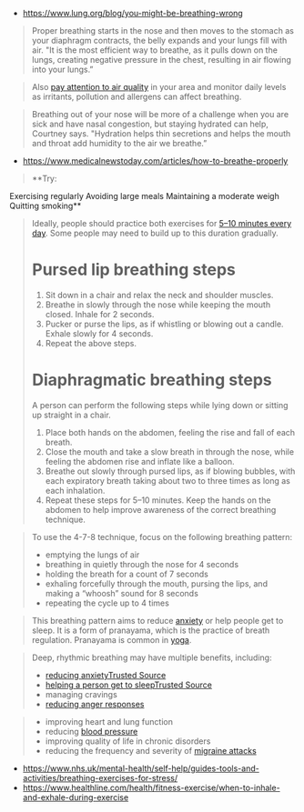 - https://www.lung.org/blog/you-might-be-breathing-wrong

> Proper breathing starts in the nose and then moves to the stomach as your diaphragm contracts, the belly expands and your lungs fill with air. "It is the most efficient way to breathe, as it pulls down on the lungs, creating negative pressure in the chest, resulting in air flowing into your lungs.”
> 

> Also [pay attention to air quality](https://www.lung.org/our-initiatives/healthy-air/sota/) in your area and monitor daily levels as irritants, pollution and allergens can affect breathing.
> 

> Breathing out of your nose will be more of a challenge when you are sick and have nasal congestion, but staying hydrated can help, Courtney says. "Hydration helps thin secretions and helps the mouth and throat add humidity to the air we breathe.”
> 
- https://www.medicalnewstoday.com/articles/how-to-breathe-properly

> **Try:

Exercising regularly
Avoiding large meals
Maintaining a moderate weigh
Quitting smoking**
> 

> Ideally, people should practice both exercises for [5–10 minutes every day](https://www.lung.org/lung-health-diseases/wellness/breathing-exercises). Some people may need to build up to this duration gradually.
> 
> 
> # **Pursed lip breathing steps**
> 
> 1. Sit down in a chair and relax the neck and shoulder muscles.
> 2. Breathe in slowly through the nose while keeping the mouth closed. Inhale for 2 seconds.
> 3. Pucker or purse the lips, as if whistling or blowing out a candle. Exhale slowly for 4 seconds.
> 4. Repeat the above steps.
> 
> # **Diaphragmatic breathing steps**
> 
> A person can perform the following steps while lying down or sitting up straight in a chair.
> 
> 1. Place both hands on the abdomen, feeling the rise and fall of each breath.
> 2. Close the mouth and take a slow breath in through the nose, while feeling the abdomen rise and inflate like a balloon.
> 3. Breathe out slowly through pursed lips, as if blowing bubbles, with each expiratory breath taking about two to three times as long as each inhalation.
> 4. Repeat these steps for 5–10 minutes. Keep the hands on the abdomen to help improve awareness of the correct breathing technique.

> To use the 4-7-8 technique, focus on the following breathing pattern:
> 
> - emptying the lungs of air
> - breathing in quietly through the nose for 4 seconds
> - holding the breath for a count of 7 seconds
> - exhaling forcefully through the mouth, pursing the lips, and making a “whoosh” sound for 8 seconds
> - repeating the cycle up to 4 times

> This breathing pattern aims to reduce [anxiety](https://www.medicalnewstoday.com/articles/323454) or help people get to sleep. It is a form of pranayama, which is the practice of breath regulation. Pranayama is common in [yoga](https://www.medicalnewstoday.com/articles/286745).
> 

> Deep, rhythmic breathing may have multiple benefits, including:
> 
> - [reducing anxietyTrusted Source](https://www.ncbi.nlm.nih.gov/pmc/articles/PMC8481564/)
> - [helping a person get to sleepTrusted Source](https://www.ncbi.nlm.nih.gov/pmc/articles/PMC6361823/)
> - managing cravings
> - [reducing anger responses](https://www.ncbi.nlm.nih.gov/pmc/articles/PMC6137615/)

> 
> 
> - improving heart and lung function
> - reducing [blood pressure](https://www.medicalnewstoday.com/articles/270644)
> - improving quality of life in chronic disorders
> - reducing the frequency and severity of [migraine attacks](https://www.medicalnewstoday.com/articles/148373)
- https://www.nhs.uk/mental-health/self-help/guides-tools-and-activities/breathing-exercises-for-stress/
- https://www.healthline.com/health/fitness-exercise/when-to-inhale-and-exhale-during-exercise
